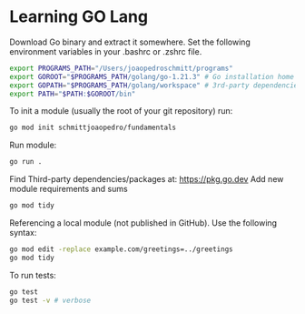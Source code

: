 # Learning GO Lang

Download Go binary and extract it somewhere.
Set the following environment variables in your .bashrc or .zshrc file.

```bash
export PROGRAMS_PATH="/Users/joaopedroschmitt/programs"
export GOROOT="$PROGRAMS_PATH/golang/go-1.21.3" # Go installation home dir
export GOPATH="$PROGRAMS_PATH/golang/workspace" # 3rd-party dependencies home dir
export PATH="$PATH:$GOROOT/bin"
```

To init a module (usually the root of your git repository) run:

```bash
go mod init schmittjoaopedro/fundamentals
```

Run module:
    
```bash
go run .
```

Find Third-party dependencies/packages at: https://pkg.go.dev
Add new module requirements and sums

```bash
go mod tidy
```

Referencing a local module (not published in GitHub). Use the following syntax:

```bash
go mod edit -replace example.com/greetings=../greetings
go mod tidy
```

To run tests:

```bash
go test
go test -v # verbose
```
